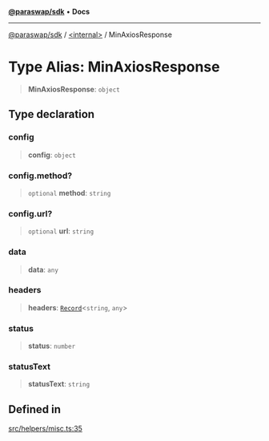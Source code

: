 [**@paraswap/sdk**](../../README.md) • **Docs**

***

[@paraswap/sdk](../../globals.md) / [\<internal\>](../README.md) / MinAxiosResponse

# Type Alias: MinAxiosResponse

> **MinAxiosResponse**: `object`

## Type declaration

### config

> **config**: `object`

### config.method?

> `optional` **method**: `string`

### config.url?

> `optional` **url**: `string`

### data

> **data**: `any`

### headers

> **headers**: [`Record`](Record.md)\<`string`, `any`\>

### status

> **status**: `number`

### statusText

> **statusText**: `string`

## Defined in

[src/helpers/misc.ts:35](https://github.com/paraswap/paraswap-sdk/blob/master/src/helpers/misc.ts#L35)
